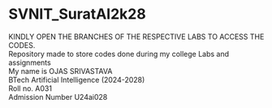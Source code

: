 # SVNIT_SuratAI2k28
KINDLY OPEN THE BRANCHES OF THE RESPECTIVE LABS TO ACCESS THE CODES. </br>
Repository made to store codes done during my college Labs and assignments </br>
My name is OJAS SRIVASTAVA </br>
BTech Artificial Intelligence (2024-2028) </br>
Roll no. A031 </br>
Admission Number U24ai028 </br>





